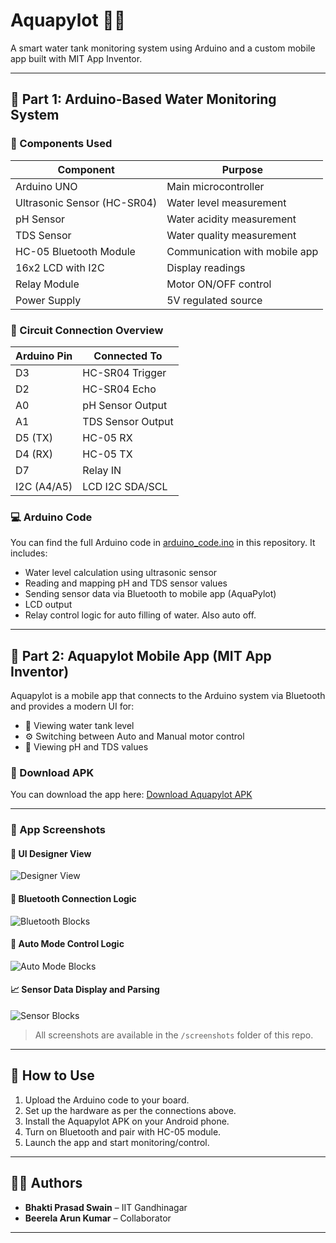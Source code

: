 # Aquapylot 🚰📲
A smart water tank monitoring system using Arduino and a custom mobile app built with MIT App Inventor.

---

## 🔧 Part 1: Arduino-Based Water Monitoring System

### 🧰 Components Used

| Component         | Purpose                        |
|------------------|--------------------------------|
| Arduino UNO      | Main microcontroller            |
| Ultrasonic Sensor (HC-SR04) | Water level measurement     |
| pH Sensor        | Water acidity measurement       |
| TDS Sensor       | Water quality measurement       |
| HC-05 Bluetooth Module | Communication with mobile app |
| 16x2 LCD with I2C| Display readings                |
| Relay Module     | Motor ON/OFF control            |
| Power Supply     | 5V regulated source             |

### 🔌 Circuit Connection Overview

| Arduino Pin | Connected To           |
|-------------|------------------------|
| D3          | HC-SR04 Trigger        |
| D2          | HC-SR04 Echo           |
| A0          | pH Sensor Output       |
| A1          | TDS Sensor Output      |
| D5 (TX)    | HC-05 RX               |
| D4 (RX)    | HC-05 TX               |
| D7          | Relay IN               |
| I2C (A4/A5) | LCD I2C SDA/SCL        |

### 💻 Arduino Code

You can find the full Arduino code in [arduino_code.ino](WaterTankMonitoring/WaterTankMonitoring.ino) in this repository. It includes:

- Water level calculation using ultrasonic sensor
- Reading and mapping pH and TDS sensor values
- Sending sensor data via Bluetooth to mobile app (AquaPylot)
- LCD output
- Relay control logic for auto filling of water. Also auto off.

---

## 📱 Part 2: Aquapylot Mobile App (MIT App Inventor)

Aquapylot is a mobile app that connects to the Arduino system via Bluetooth and provides a modern UI for:

- 🌊 Viewing water tank level
- ⚙️ Switching between Auto and Manual motor control
- 🧪 Viewing pH and TDS values

### 📲 Download APK

You can download the app here: [Download Aquapylot APK](AquaPylot.apk)

---

### 📸 App Screenshots

#### 🎨 UI Designer View
![Designer View](screenshots/designer_view.png)

#### 📡 Bluetooth Connection Logic
![Bluetooth Blocks](screenshots/bluetooth_blocks.png)

#### 🤖 Auto Mode Control Logic
![Auto Mode Blocks](screenshots/auto_mode_blocks.png)

#### 📈 Sensor Data Display and Parsing
![Sensor Blocks](screenshots/sensor_blocks.png)

> All screenshots are available in the `/screenshots` folder of this repo.

---

## 🧠 How to Use

1. Upload the Arduino code to your board.
2. Set up the hardware as per the connections above.
3. Install the Aquapylot APK on your Android phone.
4. Turn on Bluetooth and pair with HC-05 module.
5. Launch the app and start monitoring/control.

---

## 👨‍🔧 Authors

- **Bhakti Prasad Swain** – IIT Gandhinagar
- **Beerela Arun Kumar** – Collaborator

---

